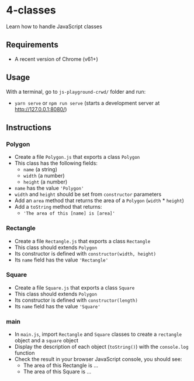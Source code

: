# 4-classes

Learn how to handle JavaScript classes

## Requirements

- A recent version of Chrome (v61+)

## Usage

With a terminal, go to `js-playground-crwd/` folder and run:

- `yarn serve` or `npm run serve` (starts a development server at http://127.0.0.1:8080/)

## Instructions

### Polygon

- Create a file `Polygon.js` that exports a class `Polygon`
- This class has the following fields:
  - `name` (a string)
  - `width` (a number)
  - `height` (a number)
- `name` has the value `'Polygon'`
- `width` and `height` should be set from `constructor` parameters
- Add an `area` method that returns the area of a `Polygon` (`width` * `height`)
- Add a `toString` method that returns:
  - `'The area of this [name] is [area]'`

### Rectangle

- Create a file `Rectangle.js` that exports a class `Rectangle`
- This class should extends `Polygon`
- Its constructor is defined with `constructor(width, height)`
- Its `name` field has the value `'Rectangle'`

### Square

- Create a file `Square.js` that exports a class `Square`
- This class should extends `Polygon`
- Its constructor is defined with `constructor(length)`
- Its `name` field has the value `'Square'`

### main

- In `main.js`, import `Rectangle` and `Square` classes to create a `rectangle` object and a `square` object
- Display the description of each object (`toString()`) with the `console.log` function
- Check the result in your browser JavaScript console, you should see:
  - The area of this Rectangle is ...
  - The area of this Square is ...
